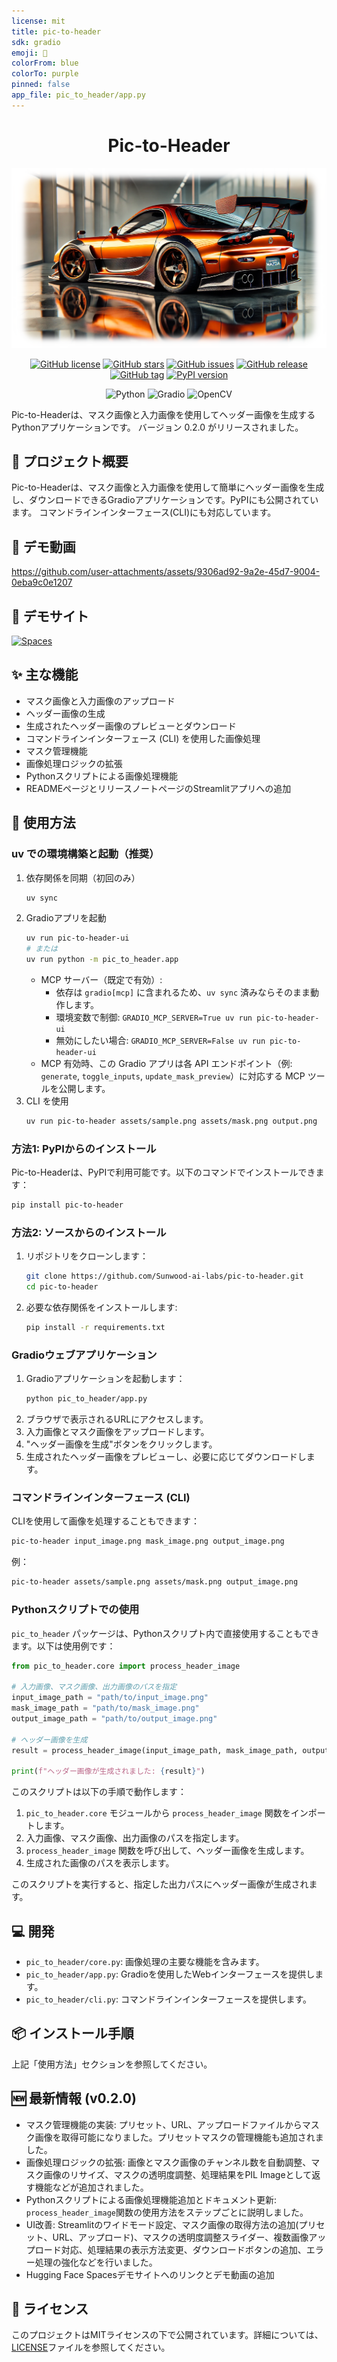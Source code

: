 ```yaml
---
license: mit
title: pic-to-header
sdk: gradio
emoji: 🐨
colorFrom: blue
colorTo: purple
pinned: false
app_file: pic_to_header/app.py
---
```


<div align="center">

# Pic-to-Header

![Pic-to-Header Result](https://raw.githubusercontent.com/Sunwood-ai-labs/pic-to-header/refs/heads/main/assets/result.png)

[![GitHub license](https://img.shields.io/github/license/Sunwood-ai-labs/pic-to-header)](https://github.com/Sunwood-ai-labs/pic-to-header/blob/main/LICENSE)
[![GitHub stars](https://img.shields.io/github/stars/Sunwood-ai-labs/pic-to-header)](https://github.com/Sunwood-ai-labs/pic-to-header/stargazers)
[![GitHub issues](https://img.shields.io/github/issues/Sunwood-ai-labs/pic-to-header)](https://github.com/Sunwood-ai-labs/pic-to-header/issues)
[![GitHub release](https://img.shields.io/github/release/Sunwood-ai-labs/pic-to-header.svg)](https://GitHub.com/Sunwood-ai-labs/pic-to-header/releases/)
[![GitHub tag](https://img.shields.io/github/tag/Sunwood-ai-labs/pic-to-header.svg)](https://GitHub.com/Sunwood-ai-labs/pic-to-header/tags/)
[![PyPI version](https://badge.fury.io/py/pic-to-header.svg)](https://badge.fury.io/py/pic-to-header)

![Python](https://img.shields.io/badge/python-3670A0?style=for-the-badge&logo=python&logoColor=ffdd54)
![Gradio](https://img.shields.io/badge/Gradio-00A67E?style=for-the-badge&logo=Gradio&logoColor=white)
![OpenCV](https://img.shields.io/badge/opencv-%23white.svg?style=for-the-badge&logo=opencv&logoColor=white)

</div>

Pic-to-Headerは、マスク画像と入力画像を使用してヘッダー画像を生成するPythonアプリケーションです。 バージョン 0.2.0 がリリースされました。

## 🚀 プロジェクト概要

Pic-to-Headerは、マスク画像と入力画像を使用して簡単にヘッダー画像を生成し、ダウンロードできるGradioアプリケーションです。PyPIにも公開されています。  コマンドラインインターフェース(CLI)にも対応しています。


## 🎥 デモ動画

https://github.com/user-attachments/assets/9306ad92-9a2e-45d7-9004-0eba9c0e1207


## 🤗 デモサイト

<!-- Spacesのステータスバッジ -->
[![Spaces](https://img.shields.io/badge/🤗%20Hugging%20Face-Spaces-yellow.svg)](https://huggingface.co/spaces/MakiAi/pic-to-header)

## ✨ 主な機能

- マスク画像と入力画像のアップロード
- ヘッダー画像の生成
- 生成されたヘッダー画像のプレビューとダウンロード
- コマンドラインインターフェース (CLI) を使用した画像処理
- マスク管理機能
- 画像処理ロジックの拡張
- Pythonスクリプトによる画像処理機能
- READMEページとリリースノートページのStreamlitアプリへの追加


## 🔧 使用方法

### uv での環境構築と起動（推奨）

1. 依存関係を同期（初回のみ）
   ```bash
   uv sync
   ```
2. Gradioアプリを起動
   ```bash
   uv run pic-to-header-ui
   # または
   uv run python -m pic_to_header.app
   ```
   - MCP サーバー（既定で有効）:
     - 依存は `gradio[mcp]` に含まれるため、`uv sync` 済みならそのまま動作します。
     - 環境変数で制御: `GRADIO_MCP_SERVER=True uv run pic-to-header-ui`
     - 無効にしたい場合: `GRADIO_MCP_SERVER=False uv run pic-to-header-ui`
   - MCP 有効時、この Gradio アプリは各 API エンドポイント（例: `generate`, `toggle_inputs`, `update_mask_preview`）に対応する MCP ツールを公開します。
3. CLI を使用
   ```bash
   uv run pic-to-header assets/sample.png assets/mask.png output.png
   ```

### 方法1: PyPIからのインストール

Pic-to-Headerは、PyPIで利用可能です。以下のコマンドでインストールできます：

```bash
pip install pic-to-header
```

### 方法2: ソースからのインストール

1. リポジトリをクローンします：
   ```bash
   git clone https://github.com/Sunwood-ai-labs/pic-to-header.git
   cd pic-to-header
   ```
2. 必要な依存関係をインストールします:
   ```bash
   pip install -r requirements.txt
   ```

### Gradioウェブアプリケーション

1. Gradioアプリケーションを起動します：
   ```bash
   python pic_to_header/app.py
   ```
2. ブラウザで表示されるURLにアクセスします。
3. 入力画像とマスク画像をアップロードします。
4. "ヘッダー画像を生成"ボタンをクリックします。
5. 生成されたヘッダー画像をプレビューし、必要に応じてダウンロードします。


### コマンドラインインターフェース (CLI)

CLIを使用して画像を処理することもできます：

```bash
pic-to-header input_image.png mask_image.png output_image.png
```

例：

```bash
pic-to-header assets/sample.png assets/mask.png output_image.png
```

### Pythonスクリプトでの使用

`pic_to_header` パッケージは、Pythonスクリプト内で直接使用することもできます。以下は使用例です：

```python
from pic_to_header.core import process_header_image

# 入力画像、マスク画像、出力画像のパスを指定
input_image_path = "path/to/input_image.png"
mask_image_path = "path/to/mask_image.png"
output_image_path = "path/to/output_image.png"

# ヘッダー画像を生成
result = process_header_image(input_image_path, mask_image_path, output_image_path)

print(f"ヘッダー画像が生成されました: {result}")
```

このスクリプトは以下の手順で動作します：

1. `pic_to_header.core` モジュールから `process_header_image` 関数をインポートします。
2. 入力画像、マスク画像、出力画像のパスを指定します。
3. `process_header_image` 関数を呼び出して、ヘッダー画像を生成します。
4. 生成された画像のパスを表示します。

このスクリプトを実行すると、指定した出力パスにヘッダー画像が生成されます。

## 💻 開発

- `pic_to_header/core.py`: 画像処理の主要な機能を含みます。
- `pic_to_header/app.py`: Gradioを使用したWebインターフェースを提供します。
- `pic_to_header/cli.py`: コマンドラインインターフェースを提供します。


## 📦 インストール手順

上記「使用方法」セクションを参照してください。


## 🆕 最新情報 (v0.2.0)

- マスク管理機能の実装: プリセット、URL、アップロードファイルからマスク画像を取得可能になりました。プリセットマスクの管理機能も追加されました。
- 画像処理ロジックの拡張: 画像とマスク画像のチャンネル数を自動調整、マスク画像のリサイズ、マスクの透明度調整、処理結果をPIL Imageとして返す機能などが追加されました。
- Pythonスクリプトによる画像処理機能追加とドキュメント更新: `process_header_image`関数の使用方法をステップごとに説明しました。
- UI改善: Streamlitのワイドモード設定、マスク画像の取得方法の追加(プリセット、URL、アップロード)、マスクの透明度調整スライダー、複数画像アップロード対応、処理結果の表示方法変更、ダウンロードボタンの追加、エラー処理の強化などを行いました。
- Hugging Face Spacesデモサイトへのリンクとデモ動画の追加


## 📄 ライセンス

このプロジェクトはMITライセンスの下で公開されています。詳細については、[LICENSE](LICENSE)ファイルを参照してください。
